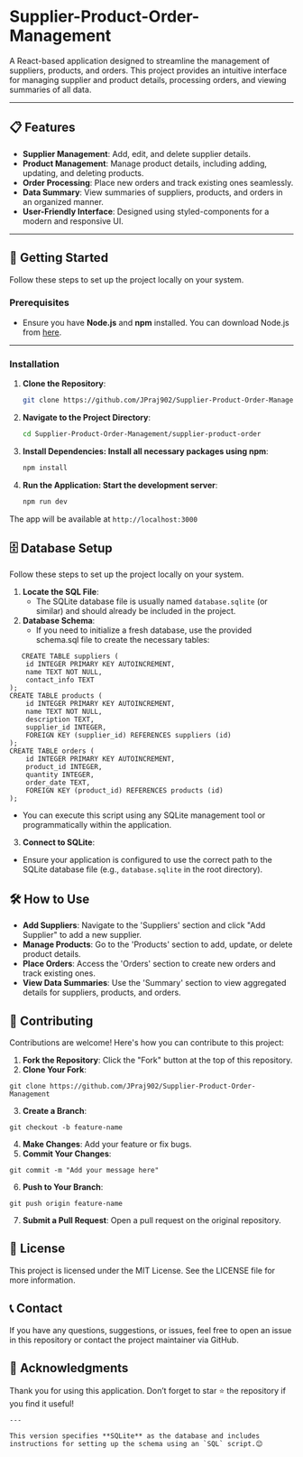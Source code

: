 # Supplier-Product-Order-Management

A React-based application designed to streamline the management of suppliers, products, and orders. This project provides an intuitive interface for managing supplier and product details, processing orders, and viewing summaries of all data.

---

## 📋 Features

- **Supplier Management**: Add, edit, and delete supplier details.
- **Product Management**: Manage product details, including adding, updating, and deleting products.
- **Order Processing**: Place new orders and track existing ones seamlessly.
- **Data Summary**: View summaries of suppliers, products, and orders in an organized manner.
- **User-Friendly Interface**: Designed using styled-components for a modern and responsive UI.

---

## 🚀 Getting Started

Follow these steps to set up the project locally on your system.

### Prerequisites

- Ensure you have **Node.js** and **npm** installed. You can download Node.js from [here](https://nodejs.org/).

---

### Installation

1. **Clone the Repository**:
   ```bash
   git clone https://github.com/JPraj902/Supplier-Product-Order-Management.git

2. **Navigate to the Project Directory**:
   ```bash
   cd Supplier-Product-Order-Management/supplier-product-order

3. **Install Dependencies: Install all necessary packages using npm**:
   ```bash
   npm install

4. **Run the Application: Start the development server**:
   ```bash
   npm run dev
The app will be available at `http://localhost:3000`

## 🗄️ Database Setup

Follow these steps to set up the project locally on your system.
1. **Locate the SQL File**:
   - The SQLite database file is usually named `database.sqlite` (or similar) and should already be included in the project.
2. **Database Schema**:
   - If you need to initialize a fresh database, use the provided schema.sql file to create the necessary tables:
```
   CREATE TABLE suppliers (
    id INTEGER PRIMARY KEY AUTOINCREMENT,
    name TEXT NOT NULL,
    contact_info TEXT
);
CREATE TABLE products (
    id INTEGER PRIMARY KEY AUTOINCREMENT,
    name TEXT NOT NULL,
    description TEXT,
    supplier_id INTEGER,
    FOREIGN KEY (supplier_id) REFERENCES suppliers (id)
);
CREATE TABLE orders (
    id INTEGER PRIMARY KEY AUTOINCREMENT,
    product_id INTEGER,
    quantity INTEGER,
    order_date TEXT,
    FOREIGN KEY (product_id) REFERENCES products (id)
);
```
- You can execute this script using any SQLite management tool or programmatically within the application.
3. **Connect to SQLite**:
- Ensure your application is configured to use the correct path to the SQLite database file (e.g., `database.sqlite` in the root directory).

## 🛠️ How to Use
- **Add Suppliers**: Navigate to the 'Suppliers' section and click "Add Supplier" to add a new supplier.
- **Manage Products**: Go to the 'Products' section to add, update, or delete product details.
- **Place Orders**: Access the 'Orders' section to create new orders and track existing ones.
- **View Data Summaries**: Use the 'Summary' section to view aggregated details for suppliers, products, and orders.

## 🤝 Contributing
Contributions are welcome! Here's how you can contribute to this project:
1. **Fork the Repository**: Click the "Fork" button at the top of this repository.
2. **Clone Your Fork**:
```
git clone https://github.com/JPraj902/Supplier-Product-Order-Management

```
3. **Create a Branch**:
```
git checkout -b feature-name

```
4. **Make Changes**: Add your feature or fix bugs.
5. **Commit Your Changes**:
```
git commit -m "Add your message here"

```
6. **Push to Your Branch**:
```
git push origin feature-name

```
7. **Submit a Pull Request**: Open a pull request on the original repository.

## 📄 License
This project is licensed under the MIT License. See the LICENSE file for more information.

## 📞 Contact
If you have any questions, suggestions, or issues, feel free to open an issue in this repository or contact the project maintainer via GitHub.

## 🌟 Acknowledgments
Thank you for using this application. Don’t forget to star ⭐ the repository if you find it useful!
```
---

This version specifies **SQLite** as the database and includes instructions for setting up the schema using an `SQL` script.😊
```
